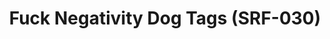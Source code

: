 ---
ee_id: '4306'
site: '1'
type: '2'
url: 2015-162-fuck-negativity-dog-tags-srf-030
title: Fuck Negativity Dog Tags (SRF-030)
year: '2015'
display_year: '2015'
medium: Dog tags ...
dims:
pitch:
ps:
live_url:
related: "[4277] [2014-088-going-negative-lakes] 2014-088 Going Negative / Lakes"
youtube:
related_code:
imgs: fuck-negativity-dogtag-SRF-030-2015-162-detail-database-ih.jpg,fuck-negativity-dogtag-SRF-030-2015-162-full-1-database-ih.jpg
subheading:
download:
add_credit:
add_credits:
commission:
layout: things-i-made
---